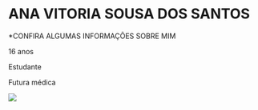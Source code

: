 <!DOCTYPE html>
<html lang="pt-br">
<head>
    <meta charset="UTF-8">
    <meta name="viewport" content="width=device-width, initial-scale=1.0">
    
</head>
<body>
    <h1> ANA VITORIA SOUSA DOS SANTOS </h1>
    <p> *CONFIRA ALGUMAS INFORMAÇÕES SOBRE MIM </p>
    <p> 16 anos</p>
    <p> Estudante </p>
    <p> Futura médica</p>
  <img src= "https://i.pinimg.com/474x/f8/05/a4/f805a4afc1be8e64c7c7838357159c13.jpg">

</body>
</html>

